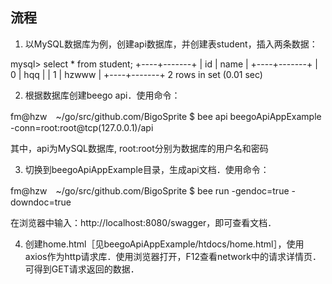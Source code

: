 ## 流程

1. 以MySQL数据库为例，创建api数据库，并创建表student，插入两条数据：

mysql> select * from student;
+----+-------+
| id | name  |
+----+-------+
|  0 | hqq   |
|  1 | hzwww |
+----+-------+
2 rows in set (0.01 sec)


2. 根据数据库创建beego api．使用命令：

fm@hzw　~/go/src/github.com/BigoSprite $ bee api beegoApiAppExample -conn=root:root@tcp\(127.0.0.1\)/api

其中，api为MySQL数据库, root:root分别为数据库的用户名和密码


3. 切换到beegoApiAppExample目录，生成api文档．使用命令：

fm@hzw　~/go/src/github.com/BigoSprite $ bee run -gendoc=true -downdoc=true

在浏览器中输入：http://localhost:8080/swagger，即可查看文档．

4. 创建home.html［见beegoApiAppExample/htdocs/home.html］，使用axios作为http请求库．使用浏览器打开，F12查看network中的请求详情页．可得到GET请求返回的数据．
